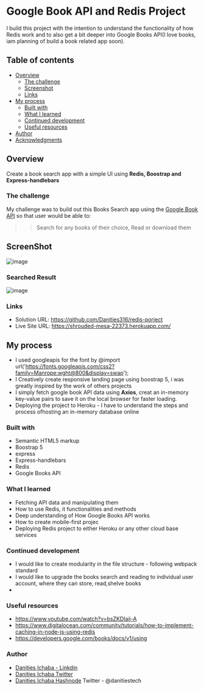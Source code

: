 # Google Book API and Redis Project

I build this project with the intention to understand the functionality of how Redis work and to also get a bit deeper into Google Books API(I love books, iam planning of build a book related app soon).

## Table of contents

- [Overview](#overview)
  - [The challenge](#the-challenge)
  - [Screenshot](#screenshot)
  - [Links](#links)
- [My process](#my-process)
  - [Built with](#built-with)
  - [What I learned](#what-i-learned)
  - [Continued development](#continued-development)
  - [Useful resources](#useful-resources)
- [Author](#author)
- [Acknowledgments](#acknowledgments)

## Overview
Create a book search app with a simple UI using **Redis, Boostrap and Express-handlebars**


### The challenge

My challenge was to build out this Books Search app using the [Google Book API](https://www.googleapis.com/books/v1/volumes?q=search+terms) so that user would be able to:
>> Search for any books of their choice, Read or download them

## ScreenShot
![image](https://user-images.githubusercontent.com/12422620/188325215-e5c6c782-bbb1-4daf-9204-b98ff8aa9340.png)

### Searched Result
![image](https://user-images.githubusercontent.com/12422620/188325269-23579a6a-10dd-49a2-a712-b105867ec3f5.png)



### Links

- Solution URL: https://github.com/Danities316/redis-porject
- Live Site URL: https://shrouded-mesa-22373.herokuapp.com/

## My process
- I used googleapis for the font by @import url('https://fonts.googleapis.com/css2?family=Manrope:wght@800&display=swap');
- I Creatively create responsive landing page using boostrap 5, i was greatly inspired by the work of others projects
- I simply fetch google book API data using **Axios**, creat an in-memory key-value pairs to save it on the local browser for faster loading.
- Deploying the project to Heroku - I have to understand the steps and process ofhosting an in-memory database online

### Built with
- Semantic HTML5 markup
- Boostrap 5
- express
- Express-handlebars
- Redis
- Google Books API

### What I learned
- Fetching API data and manipulating them
- How to use Redis, it functionalities and methods
- Deep understanding of How Google Books API works
- How to create mobile-first projec
- Deploying Redis project to either Heroku or any other cloud base services


### Continued development
- I would like to create modularity in the file structure -  following webpack standard
- I would like to upgrade the books search and reading to individual user account, where they can store, read,shelve books
-
### Useful resources
-  https://www.youtube.com/watch?v=bsZKDIaij-A
- https://www.digitalocean.com/community/tutorials/how-to-implement-caching-in-node-js-using-redis 
- https://developers.google.com/books/docs/v1/using 

### Author
- [Danities Ichaba - Linkdin](https://www.linkedin.com/in/danities-ichaba-50a806171?lipi=urn%3Ali%3Apage%3Ad_flagship3_profile_view_base_contact_details%3Bww5hjSUjT%2BCSaJSXADphiQ%3D%3D)
- [Danities Ichaba Twitter](https://twitter.com/danitiestech)
- [Danities Ichaba Hashnode](https://hashnode.com/@Danities)
Twitter - @danitiestech


